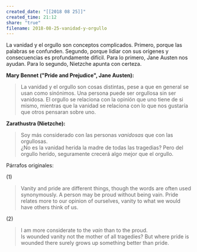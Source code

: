 ```yaml
---
created_date: "[[2018 08 25]]"
created_time: 21:12
share: "true"
filename: 2018-08-25-vanidad-y-orgullo
---
```

La vanidad y el orgullo son conceptos complicados. Primero, porque las palabras se confunden. Segundo, porque lidiar con sus orígenes y consecuencias es profundamente difícil. Para lo primero, Jane Austen nos ayudan. Para lo segundo, Nietzche apunta con certeza.

**Mary Bennet ("Pride and Prejudice", Jane Austen):**

> La vanidad y el orgullo son cosas distintas, pese a que en general se usan como sinónimos. Una persona puede ser orgullosa sin ser vanidosa. El orgullo se relaciona con la opinión que uno tiene de si mismo, mientras que la vanidad se relaciona con lo que nos gustaría que otros pensaran sobre uno.

**Zarathustra (Nietzche):**

> Soy más considerado con las personas _vanidosas_ que con las orgullosas.  
> ¿No es la vanidad herida la madre de todas las tragedias? Pero del orgullo herido, seguramente crecerá algo mejor que el orgullo.

Párrafos originales:

(1)

> Vanity and pride are different things, though the words are often used synonymously. A person may be proud without being vain. Pride relates more to our opinion of ourselves, vanity to what we would have others think of us.

(2)

> I am more considerate to the _vain_ than to the proud.  
> Is wounded vanity not the mother of all tragedies? But where pride is wounded there surely grows up something better than pride.